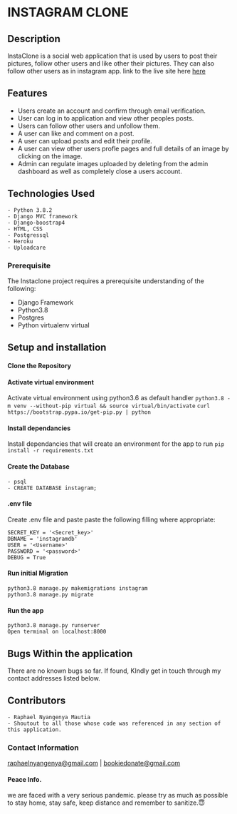 # INSTAGRAM CLONE
## Description

InstaClone is a social  web application that is used by users to post their pictures, follow other users and like other their pictures. They can also follow other users as in instagram app. link to the live site here [here]()


## Features
- Users create an account and confirm through email verification.
- User can log in to application and view other peoples posts.
- Users can follow other users and unfollow them.
- A user can like and comment on a post.
- A user can upload posts and edit their profile.
- A user can view other users profle pages and full details of an image by clicking on the image.
- Admin can regulate images uploaded by deleting from the admin dashboard as well as completely close a users account.



## Technologies Used
    - Python 3.8.2
    - Django MVC framework
    - Django-boostrap4
    - HTML, CSS 
    - Postgressql
    - Heroku
    - Uploadcare

### Prerequisite
The Instaclone project requires a prerequisite understanding of the following:
- Django Framework
- Python3.8
- Postgres
- Python virtualenv virtual

## Setup and installation

#### Clone the Repository
####  Activate virtual environment
Activate virtual environment using python3.6 as default handler
    `python3.8 -m venv --without-pip virtual && source virtual/bin/activate`
    `curl https://bootstrap.pypa.io/get-pip.py | python`
####  Install dependancies
Install dependancies that will create an environment for the app to run `pip install -r requirements.txt`
####  Create the Database
    - psql
    - CREATE DATABASE instagram;
####  .env file
Create .env file and paste paste the following filling where appropriate:

    SECRET_KEY = '<Secret_key>'
    DBNAME = 'instagramdb'
    USER = '<Username>'
    PASSWORD = '<password>'
    DEBUG = True
#### Run initial Migration
    python3.8 manage.py makemigrations instagram
    python3.8 manage.py migrate
#### Run the app
    python3.8 manage.py runserver
    Open terminal on localhost:8000

## Bugs Within the application
There are no known bugs so far. If found, KIndly get in touch through my contact addresses listed below.

## Contributors
    - Raphael Nyangenya Mautia
    - Shoutout to all those whose code was referenced in any section of this application. 

### Contact Information
raphaelnyangenya@gmail.com | bookiedonate@gmail.com

#### Peace Info. 
we are faced with a very serious pandemic. please try as much as possible to stay home, stay safe, keep distance and remember to sanitize.😇 

